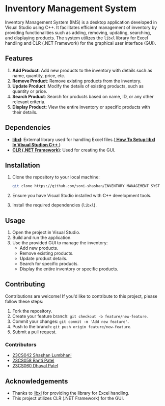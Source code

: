# Inventory Management System

Inventory Management System (IMS) is a desktop application developed in Visual Studio using C++. It facilitates efficient management of inventory by providing functionalities such as adding, removing, updating, searching, and displaying products. The system utilizes the `libxl` library for Excel handling and CLR (.NET Framework) for the graphical user interface (GUI).

## Features

1. **Add Product**: Add new products to the inventory with details such as name, quantity, price, etc.
2. **Remove Product**: Remove existing products from the inventory.
3. **Update Product**: Modify the details of existing products, such as quantity or price.
4. **Search Product**: Search for products based on name, ID, or any other relevant criteria.
5. **Display Product**: View the entire inventory or specific products with their details.

## Dependencies

- [**libxl**](https://www.libxl.com/documentation.html): External library used for handling Excel files.([ **How To Setup libxl In Visual Studion C++** ](https://www.libxl.com/vscpp.html) )
- [**CLR (.NET Framework)**](https://learn.microsoft.com/en-us/cpp/dotnet/dotnet-programming-with-cpp-cli-visual-cpp?view=msvc-170): Used for creating the GUI.

## Installation

1. Clone the repository to your local machine:

    ```bash
    git clone https://github.com/soni-shashan/INVENTORY_MANAGEMENT_SYSTEM.git
    ```

2. Ensure you have Visual Studio installed with C++ development tools.

3. Install the required dependencies (`libxl`).

## Usage

1. Open the project in Visual Studio.
2. Build and run the application.
3. Use the provided GUI to manage the inventory:
   - Add new products.
   - Remove existing products.
   - Update product details.
   - Search for specific products.
   - Display the entire inventory or specific products.

## Contributing

Contributions are welcome! If you'd like to contribute to this project, please follow these steps:

1. Fork the repository.
2. Create your feature branch: `git checkout -b feature/new-feature`.
3. Commit your changes: `git commit -m 'Add new feature'`.
4. Push to the branch: `git push origin feature/new-feature`.
5. Submit a pull request.

### Contributors

- [23CS042 Shashan Lumbhani](https://github.com/soni-shashan)
- [23CS058 Banti Patel](https://github.com/Bantipatel20)
- [23CS060 Dhaval Patel](https://github.com/Dsp2810)
  

## Acknowledgements

- Thanks to [libxl](https://www.libxl.com/) for providing the library for Excel handling.
- This project utilizes CLR (.NET Framework) for the GUI.
